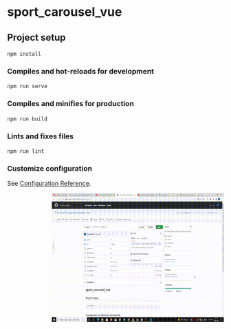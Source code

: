 # sport_carousel_vue

## Project setup
```
npm install
```

### Compiles and hot-reloads for development
```
npm run serve
```

### Compiles and minifies for production
```
npm run build
```

### Lints and fixes files
```
npm run lint
```

### Customize configuration
See [Configuration Reference](https://cli.vuejs.org/config/).


<p><img align="right" alt="gif" src="https://github.com/Azizkhan1992/Sport_Carousel_Vue/blob/main/Sport.gif" width="400" height="300"/></p>
